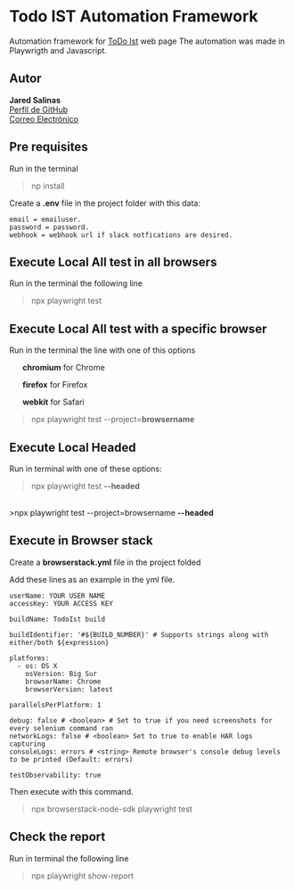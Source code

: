 # Todo IST Automation Framework

Automation framework for [ToDo Ist](https://todoist.com/) web page
The automation was made in Playwrigth and Javascript.

## Autor

**Jared Salinas**  
[Perfil de GitHub](https://github.com/Rin94)  
[Correo Electrónico](mailto:jared.salinas@wizeline.com)

## Pre requisites

Run in the terminal

>np install

Create a <b>.env</b> file in the project folder with this data:

```
email = emailuser.
password = password.
webhook = webhook url if slack notfications are desired.
```

## Execute Local All test in all browsers

Run in the terminal the following line 

>npx playwright test

## Execute Local All test with a specific browser

Run in the terminal the line with one of this options

<ul><b>chromium</b> for Chrome</ul>
<ul><b>firefox</b> for Firefox</ul>
<ul><b>webkit</b> for Safari</ul>

>npx playwright test --project=<b>browsername</b>

## Execute Local Headed

Run in terminal with one of these options:

>npx playwright test <b>--headed</b>
<br/>
>npx playwright test --project=browsername <b>--headed</b>

## Execute in Browser stack

Create a <b>browserstack.yml</b> file in the project folded

Add these lines as an example in the yml file.

```
userName: YOUR USER NAME
accessKey: YOUR ACCESS KEY

buildName: TodoIst build 

buildIdentifier: '#${BUILD_NUMBER}' # Supports strings along with either/both ${expression}

platforms:
  - os: OS X
    osVersion: Big Sur
    browserName: Chrome
    browserVersion: latest 

parallelsPerPlatform: 1

debug: false # <boolean> # Set to true if you need screenshots for every selenium command ran
networkLogs: false # <boolean> Set to true to enable HAR logs capturing
consoleLogs: errors # <string> Remote browser's console debug levels to be printed (Default: errors)

testObservability: true
```

Then execute with this command.

>npx browserstack-node-sdk playwright test

## Check the report
Run in terminal the following line

> npx playwright show-report